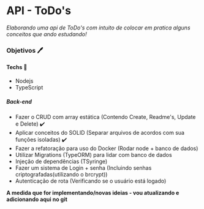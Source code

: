 # API - ToDo's 
*Elaborando uma api de ToDo's com intuito de colocar em pratica alguns conceitos que ando estudando!*

###    Objetivos 🖊️

#### Techs 🚀

* Nodejs
* TypeScript


##### Back-end

* Fazer o CRUD com array estática (Contendo Create, Readme's, Update e Delete)  ✔️
* Aplicar conceitos do SOLID (Separar arquivos de acordos com sua funções isoladas) ✔️
* Fazer a refatoração para uso do Docker (Rodar node + banco de dados)
* Utilizar Migrations (TypeORM) para lidar com banco de dados
* Injeção de dependências (TSyringe)
* Fazer um sistema de Login + senha (Incluindo senhas criptografadas(utilizando o brcrypt))
* Autenticação de rota (Verificando se o usuário está logado) 


**A medida que for implementando/novas ideias - vou atualizando e adicionando aqui no git**
